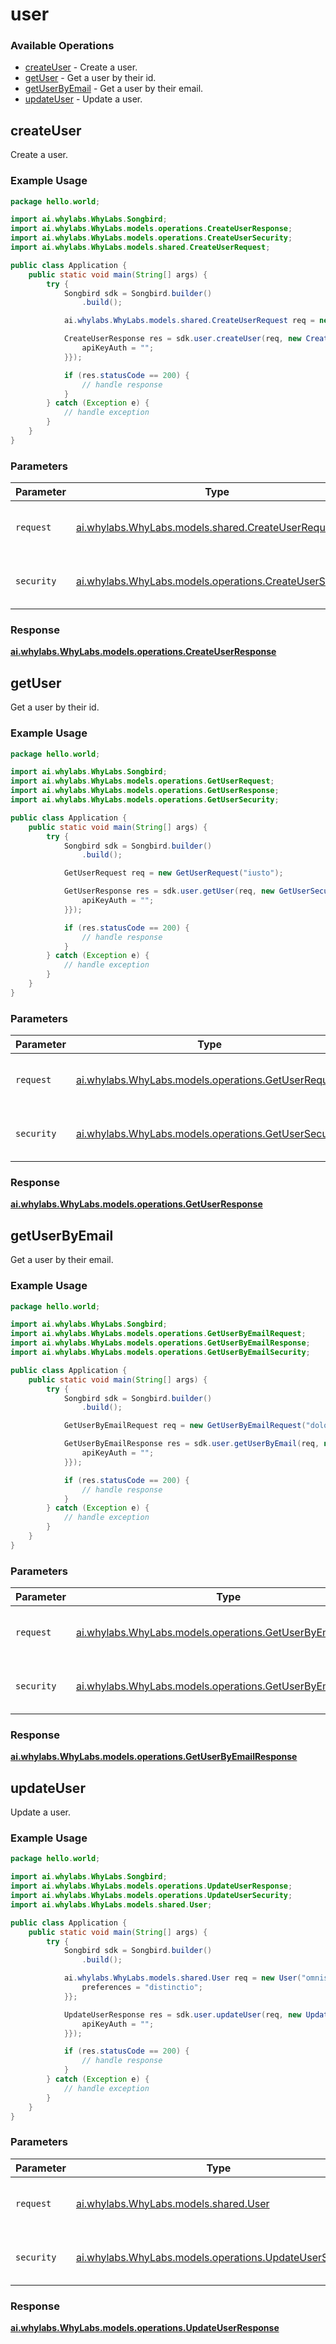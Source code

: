 # user

### Available Operations

* [createUser](#createuser) - Create a user.
* [getUser](#getuser) - Get a user by their id.
* [getUserByEmail](#getuserbyemail) - Get a user by their email.
* [updateUser](#updateuser) - Update a user.

## createUser

Create a user.

### Example Usage

```java
package hello.world;

import ai.whylabs.WhyLabs.Songbird;
import ai.whylabs.WhyLabs.models.operations.CreateUserResponse;
import ai.whylabs.WhyLabs.models.operations.CreateUserSecurity;
import ai.whylabs.WhyLabs.models.shared.CreateUserRequest;

public class Application {
    public static void main(String[] args) {
        try {
            Songbird sdk = Songbird.builder()
                .build();

            ai.whylabs.WhyLabs.models.shared.CreateUserRequest req = new CreateUserRequest("soluta");            

            CreateUserResponse res = sdk.user.createUser(req, new CreateUserSecurity("dolorum") {{
                apiKeyAuth = "";
            }});

            if (res.statusCode == 200) {
                // handle response
            }
        } catch (Exception e) {
            // handle exception
        }
    }
}
```

### Parameters

| Parameter                                                                                                | Type                                                                                                     | Required                                                                                                 | Description                                                                                              |
| -------------------------------------------------------------------------------------------------------- | -------------------------------------------------------------------------------------------------------- | -------------------------------------------------------------------------------------------------------- | -------------------------------------------------------------------------------------------------------- |
| `request`                                                                                                | [ai.whylabs.WhyLabs.models.shared.CreateUserRequest](../../models/shared/CreateUserRequest.md)           | :heavy_check_mark:                                                                                       | The request object to use for the request.                                                               |
| `security`                                                                                               | [ai.whylabs.WhyLabs.models.operations.CreateUserSecurity](../../models/operations/CreateUserSecurity.md) | :heavy_check_mark:                                                                                       | The security requirements to use for the request.                                                        |


### Response

**[ai.whylabs.WhyLabs.models.operations.CreateUserResponse](../../models/operations/CreateUserResponse.md)**


## getUser

Get a user by their id.

### Example Usage

```java
package hello.world;

import ai.whylabs.WhyLabs.Songbird;
import ai.whylabs.WhyLabs.models.operations.GetUserRequest;
import ai.whylabs.WhyLabs.models.operations.GetUserResponse;
import ai.whylabs.WhyLabs.models.operations.GetUserSecurity;

public class Application {
    public static void main(String[] args) {
        try {
            Songbird sdk = Songbird.builder()
                .build();

            GetUserRequest req = new GetUserRequest("iusto");            

            GetUserResponse res = sdk.user.getUser(req, new GetUserSecurity("voluptate") {{
                apiKeyAuth = "";
            }});

            if (res.statusCode == 200) {
                // handle response
            }
        } catch (Exception e) {
            // handle exception
        }
    }
}
```

### Parameters

| Parameter                                                                                          | Type                                                                                               | Required                                                                                           | Description                                                                                        |
| -------------------------------------------------------------------------------------------------- | -------------------------------------------------------------------------------------------------- | -------------------------------------------------------------------------------------------------- | -------------------------------------------------------------------------------------------------- |
| `request`                                                                                          | [ai.whylabs.WhyLabs.models.operations.GetUserRequest](../../models/operations/GetUserRequest.md)   | :heavy_check_mark:                                                                                 | The request object to use for the request.                                                         |
| `security`                                                                                         | [ai.whylabs.WhyLabs.models.operations.GetUserSecurity](../../models/operations/GetUserSecurity.md) | :heavy_check_mark:                                                                                 | The security requirements to use for the request.                                                  |


### Response

**[ai.whylabs.WhyLabs.models.operations.GetUserResponse](../../models/operations/GetUserResponse.md)**


## getUserByEmail

Get a user by their email.

### Example Usage

```java
package hello.world;

import ai.whylabs.WhyLabs.Songbird;
import ai.whylabs.WhyLabs.models.operations.GetUserByEmailRequest;
import ai.whylabs.WhyLabs.models.operations.GetUserByEmailResponse;
import ai.whylabs.WhyLabs.models.operations.GetUserByEmailSecurity;

public class Application {
    public static void main(String[] args) {
        try {
            Songbird sdk = Songbird.builder()
                .build();

            GetUserByEmailRequest req = new GetUserByEmailRequest("dolorum");            

            GetUserByEmailResponse res = sdk.user.getUserByEmail(req, new GetUserByEmailSecurity("deleniti") {{
                apiKeyAuth = "";
            }});

            if (res.statusCode == 200) {
                // handle response
            }
        } catch (Exception e) {
            // handle exception
        }
    }
}
```

### Parameters

| Parameter                                                                                                        | Type                                                                                                             | Required                                                                                                         | Description                                                                                                      |
| ---------------------------------------------------------------------------------------------------------------- | ---------------------------------------------------------------------------------------------------------------- | ---------------------------------------------------------------------------------------------------------------- | ---------------------------------------------------------------------------------------------------------------- |
| `request`                                                                                                        | [ai.whylabs.WhyLabs.models.operations.GetUserByEmailRequest](../../models/operations/GetUserByEmailRequest.md)   | :heavy_check_mark:                                                                                               | The request object to use for the request.                                                                       |
| `security`                                                                                                       | [ai.whylabs.WhyLabs.models.operations.GetUserByEmailSecurity](../../models/operations/GetUserByEmailSecurity.md) | :heavy_check_mark:                                                                                               | The security requirements to use for the request.                                                                |


### Response

**[ai.whylabs.WhyLabs.models.operations.GetUserByEmailResponse](../../models/operations/GetUserByEmailResponse.md)**


## updateUser

Update a user.

### Example Usage

```java
package hello.world;

import ai.whylabs.WhyLabs.Songbird;
import ai.whylabs.WhyLabs.models.operations.UpdateUserResponse;
import ai.whylabs.WhyLabs.models.operations.UpdateUserSecurity;
import ai.whylabs.WhyLabs.models.shared.User;

public class Application {
    public static void main(String[] args) {
        try {
            Songbird sdk = Songbird.builder()
                .build();

            ai.whylabs.WhyLabs.models.shared.User req = new User("omnis", "necessitatibus") {{
                preferences = "distinctio";
            }};            

            UpdateUserResponse res = sdk.user.updateUser(req, new UpdateUserSecurity("asperiores") {{
                apiKeyAuth = "";
            }});

            if (res.statusCode == 200) {
                // handle response
            }
        } catch (Exception e) {
            // handle exception
        }
    }
}
```

### Parameters

| Parameter                                                                                                | Type                                                                                                     | Required                                                                                                 | Description                                                                                              |
| -------------------------------------------------------------------------------------------------------- | -------------------------------------------------------------------------------------------------------- | -------------------------------------------------------------------------------------------------------- | -------------------------------------------------------------------------------------------------------- |
| `request`                                                                                                | [ai.whylabs.WhyLabs.models.shared.User](../../models/shared/User.md)                                     | :heavy_check_mark:                                                                                       | The request object to use for the request.                                                               |
| `security`                                                                                               | [ai.whylabs.WhyLabs.models.operations.UpdateUserSecurity](../../models/operations/UpdateUserSecurity.md) | :heavy_check_mark:                                                                                       | The security requirements to use for the request.                                                        |


### Response

**[ai.whylabs.WhyLabs.models.operations.UpdateUserResponse](../../models/operations/UpdateUserResponse.md)**

